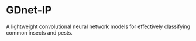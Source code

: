 # GDnet-IP
A lightweight convolutional neural network models for effectively classifying common insects and pests.
